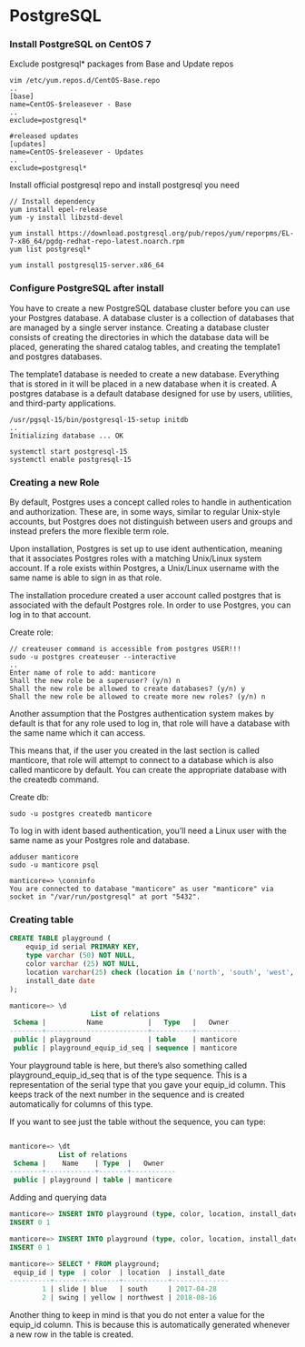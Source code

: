 # PostgreSQL
### Install PostgreSQL on CentOS 7
Exclude postgresql* packages from Base and Update repos
```
vim /etc/yum.repos.d/CentOS-Base.repo
..
[base]
name=CentOS-$releasever - Base
..
exclude=postgresql*

#released updates 
[updates]
name=CentOS-$releasever - Updates
..
exclude=postgresql*
```
Install official postgresql repo and install postgresql you need
```
// Install dependency
yum install epel-release
yum -y install libzstd-devel

yum install https://download.postgresql.org/pub/repos/yum/reporpms/EL-7-x86_64/pgdg-redhat-repo-latest.noarch.rpm
yum list postgresql*

yum install postgresql15-server.x86_64
```
### Configure PostgreSQL after install
You have to create a new PostgreSQL database cluster before you can use your Postgres database. A database cluster is a collection of databases that are managed by a single server instance. Creating a database cluster consists of creating the directories in which the database data will be placed, generating the shared catalog tables, and creating the template1 and postgres databases.

The template1 database is needed to create a new database. Everything that is stored in it will be placed in a new database when it is created. A postgres database is a default database designed for use by users, utilities, and third-party applications.
```
/usr/pgsql-15/bin/postgresql-15-setup initdb
..
Initializing database ... OK

systemctl start postgresql-15
systemctl enable postgresql-15
```
### Creating a new Role
By default, Postgres uses a concept called roles to handle in authentication and authorization. These are, in some ways, similar to regular Unix-style accounts, but Postgres does not distinguish between users and groups and instead prefers the more flexible term role.

Upon installation, Postgres is set up to use ident authentication, meaning that it associates Postgres roles with a matching Unix/Linux system account. If a role exists within Postgres, a Unix/Linux username with the same name is able to sign in as that role.

The installation procedure created a user account called postgres that is associated with the default Postgres role. In order to use Postgres, you can log in to that account.

Create role:
```
// createuser command is accessible from postgres USER!!!
sudo -u postgres createuser --interactive
..
Enter name of role to add: manticore
Shall the new role be a superuser? (y/n) n
Shall the new role be allowed to create databases? (y/n) y
Shall the new role be allowed to create more new roles? (y/n) n
```
Another assumption that the Postgres authentication system makes by default is that for any role used to log in, that role will have a database with the same name which it can access.

This means that, if the user you created in the last section is called manticore, that role will attempt to connect to a database which is also called manticore by default. You can create the appropriate database with the createdb command.

Create db:
```
sudo -u postgres createdb manticore
```
To log in with ident based authentication, you’ll need a Linux user with the same name as your Postgres role and database.
```
adduser manticore
sudo -u manticore psql

manticore=> \conninfo
You are connected to database "manticore" as user "manticore" via socket in "/var/run/postgresql" at port "5432".
```
### Creating table
```sql
CREATE TABLE playground (
    equip_id serial PRIMARY KEY,
    type varchar (50) NOT NULL,
    color varchar (25) NOT NULL,
    location varchar(25) check (location in ('north', 'south', 'west', 'east', 'northeast', 'southeast', 'southwest', 'northwest')),
    install_date date
);

manticore=> \d
                    List of relations
 Schema |          Name           |   Type   |   Owner   
--------+-------------------------+----------+-----------
 public | playground              | table    | manticore
 public | playground_equip_id_seq | sequence | manticore
```
Your playground table is here, but there’s also something called playground_equip_id_seq that is of the type sequence. This is a representation of the serial type that you gave your equip_id column. This keeps track of the next number in the sequence and is created automatically for columns of this type.

If you want to see just the table without the sequence, you can type:
```sql

manticore=> \dt
            List of relations
 Schema |    Name    | Type  |   Owner   
--------+------------+-------+-----------
 public | playground | table | manticore
```
Adding and querying data
```sql
manticore=> INSERT INTO playground (type, color, location, install_date) VALUES ('slide', 'blue', 'south', '2017-04-28');
INSERT 0 1

manticore=> INSERT INTO playground (type, color, location, install_date) VALUES ('swing', 'yellow', 'northwest', '2018-08-16');
INSERT 0 1

manticore=> SELECT * FROM playground;
 equip_id | type  | color  | location  | install_date 
----------+-------+--------+-----------+--------------
        1 | slide | blue   | south     | 2017-04-28
        2 | swing | yellow | northwest | 2018-08-16
```
Another thing to keep in mind is that you do not enter a value for the equip_id column. This is because this is automatically generated whenever a new row in the table is created.
